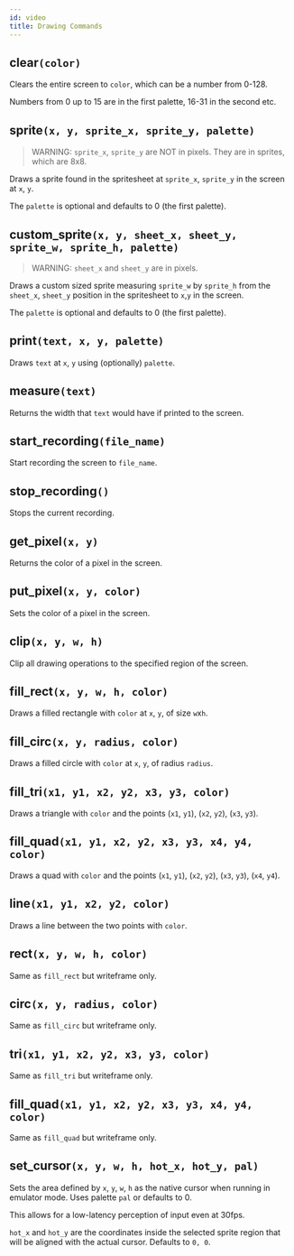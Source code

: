 ```yaml
---
id: video
title: Drawing Commands
---
```


## clear`(color)`

Clears the entire screen to `color`, which can be a number from 0-128.

Numbers from 0 up to 15 are in the first palette, 16-31 in the second etc.

## sprite`(x, y, sprite_x, sprite_y, palette)`

> WARNING: `sprite_x`, `sprite_y` are NOT in pixels. They are in sprites, which
> are 8x8.

Draws a sprite found in the spritesheet at `sprite_x`, `sprite_y` in the screen
at `x`, `y`.

The `palette` is optional and defaults to 0 (the first palette).

## custom_sprite`(x, y, sheet_x, sheet_y, sprite_w, sprite_h, palette)`

> WARNING: `sheet_x` and `sheet_y` are in pixels.

Draws a custom sized sprite measuring `sprite_w` by `sprite_h` from the
`sheet_x`, `sheet_y` position in the spritesheet to `x`,`y` in the screen.

The `palette` is optional and defaults to 0 (the first palette).

## print`(text, x, y, palette)`

Draws `text` at `x`, `y` using (optionally) `palette`.

## measure`(text)`

Returns the width that `text` would have if printed to the screen.

## start_recording`(file_name)`

Start recording the screen to `file_name`.

## stop_recording`()`

Stops the current recording.

## get_pixel`(x, y)`

Returns the color of a pixel in the screen.

## put_pixel`(x, y, color)`

Sets the color of a pixel in the screen.

## clip`(x, y, w, h)`

Clip all drawing operations to the specified region of the screen.

## fill_rect`(x, y, w, h, color)`

Draws a filled rectangle with `color` at `x`, `y`, of size `w`x`h`.

## fill_circ`(x, y, radius, color)`

Draws a filled circle with `color` at `x`, `y`, of radius `radius`.

## fill_tri`(x1, y1, x2, y2, x3, y3, color)`

Draws a triangle with `color` and the points (`x1`, `y1`), (`x2`, `y2`), (`x3`, `y3`).

## fill_quad`(x1, y1, x2, y2, x3, y3, x4, y4, color)`

Draws a quad with `color` and the points (`x1`, `y1`), (`x2`, `y2`), (`x3`,
`y3`), (`x4`, `y4`).

## line`(x1, y1, x2, y2, color)`

Draws a line between the two points with `color`.

## rect`(x, y, w, h, color)`

Same as `fill_rect` but writeframe only.

## circ`(x, y, radius, color)`

Same as `fill_circ` but writeframe only.

## tri`(x1, y1, x2, y2, x3, y3, color)`

Same as `fill_tri` but writeframe only.

## fill_quad`(x1, y1, x2, y2, x3, y3, x4, y4, color)`

Same as `fill_quad` but writeframe only.

## set_cursor`(x, y, w, h, hot_x, hot_y, pal)`

Sets the area defined by `x`, `y`, `w`, `h` as the native cursor when running in
emulator mode. Uses palette `pal` or defaults to 0.

This allows for a low-latency perception of input even at 30fps.

`hot_x` and `hot_y` are the coordinates inside the selected sprite region that
will be aligned with the actual cursor. Defaults to `0, 0`.
